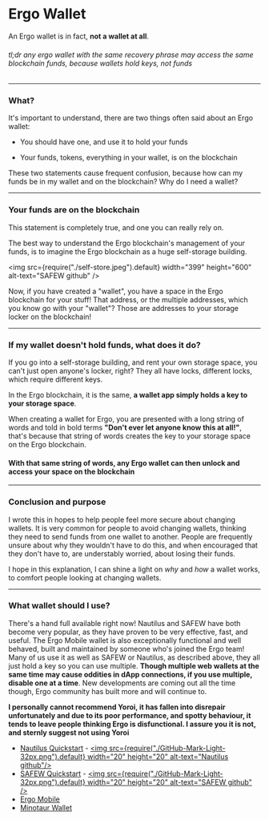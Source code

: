 # Ergo Wallet

An Ergo wallet is in fact, **not a wallet at all**.

###### tl;dr any ergo wallet with the same recovery phrase may access the same blockchain funds, because wallets hold keys, not funds

---
### What?

It's important to understand, there are two things often said about an Ergo wallet:

 - You should have one, and use it to hold your funds
 
 - Your funds, tokens, everything in your wallet, is on the blockchain
 
These two statements cause frequent confusion, because how can my funds be in my wallet and on the blockchain?
Why do I need a wallet?
 
---
### Your funds are on the blockchain

This statement is completely true, and one you can really rely on.

The best way to understand the Ergo blockchain's management of your funds, is to imagine the Ergo
blockchain as a huge self-storage building.

<img src={require("./self-store.jpeg").default} width="399" height="600" alt-text="SAFEW github" />

Now, if you have created a "wallet", you have a space in the Ergo blockchain for your stuff!
That address, or the multiple addresses, which you know go with your "wallet"? Those are addresses
to your storage locker on the blockchain!

---
### If my wallet doesn't hold funds, what does it do?

If you go into a self-storage building, and rent your own storage space, you can't just open 
anyone's locker, right? They all have locks, different locks, which require different keys.

In the Ergo blockchain, it is the same, **a wallet app simply holds a key to your storage space**.

When creating a wallet for Ergo, you are presented with a long string of words and told in 
bold terms **"Don't ever let anyone know this at all!"**, that's because that string of words 
creates the key to your storage space on the Ergo blockchain.

#### With that same string of words, any Ergo wallet can then unlock and access your space on the blockchain

---
### Conclusion and purpose

I wrote this in hopes to help people feel more secure about changing wallets.
It is very common for people to avoid changing wallets, thinking they need to
send funds from one wallet to another. People are frequently unsure about why
they wouldn't have to do this, and when encouraged that they don't have to, are
understably worried, about losing their funds.

I hope in this explanation, I can shine a light on *why* and *how* a wallet works, to
comfort people looking at changing wallets.

---
### What wallet should I use?

There's a hand full available right now! Nautilus and SAFEW have both become very popular, as
they have proven to be very effective, fast, and useful. The Ergo Mobile wallet is also exceptionally
functional and well behaved, built and maintained by someone who's joined the Ergo team! Many of us use
it as well as SAFEW or Nautilus, as described above, they all just hold a key so you can use multiple.
**Though multiple web wallets at the same time may cause oddities in dApp connections, if you use multiple,
disable one at a time**. New developments are coming out all the time though, Ergo community has built more
and will continue to.

**I personally cannot recommend Yoroi, it has fallen into disrepair unfortunately and
due to its poor performance, and spotty behaviour, it tends to leave people thinking
Ergo is disfunctional. I assure you it is not, and sternly suggest not using Yoroi**

 - [Nautilus Quickstart](https://docs.ergodex.io/docs/user-guides/nautilus-quick-start "Nautilus Quickstart") - [<img src={require("./GitHub-Mark-Light-32px.png").default} width="20" height="20" alt-text="Nautilus github"/>](https://github.com/capt-nemo429/nautilus-wallet/)
 - [SAFEW Quickstart](https://www.youtube.com/watch?v=4ZEIcr0udkI "SAFEW Quickstart") - [<img src={require("./GitHub-Mark-Light-32px.png").default} width="20" height="20" alt-text="SAFEW github" />](https://github.com/ThierryM1212/SAFEW/)
 - [Ergo Mobile](https://ergoplatform.org/en/mobile_wallets/)
 - [Minotaur Wallet](https://github.com/minotaur-ergo/minotaur-wallet "Cross-platform wallet")
